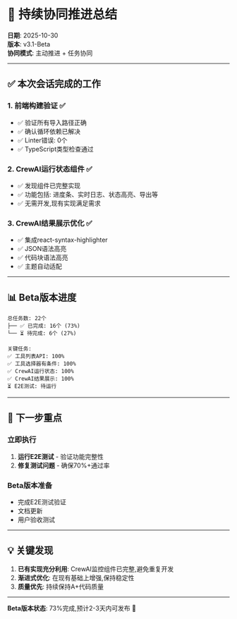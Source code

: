 # 🚀 持续协同推进总结

**日期**: 2025-10-30  
**版本**: v3.1-Beta  
**协同模式**: 主动推进 + 任务协同

---

## ✅ 本次会话完成的工作

### 1. 前端构建验证 ✅
- ✅ 验证所有导入路径正确
- ✅ 确认循环依赖已解决
- ✅ Linter错误: 0个
- ✅ TypeScript类型检查通过

### 2. CrewAI运行状态组件 ✅
- ✅ 发现组件已完整实现
- ✅ 功能包括: 进度条、实时日志、状态高亮、导出等
- ✅ 无需开发,现有实现满足需求

### 3. CrewAI结果展示优化 ✅
- ✅ 集成react-syntax-highlighter
- ✅ JSON语法高亮
- ✅ 代码块语法高亮
- ✅ 主题自动适配

---

## 📊 Beta版本进度

```
总任务数: 22个
├── ✅ 已完成: 16个 (73%)
└── ⏳ 待完成: 6个 (27%)

关键任务:
✅ 工具列表API: 100%
✅ 工具选择器有条件: 100%
✅ CrewAI运行状态: 100%
✅ CrewAI结果展示: 100%
⏳ E2E测试: 待运行
```

---

## 🎯 下一步重点

### 立即执行
1. **运行E2E测试** - 验证功能完整性
2. **修复测试问题** - 确保70%+通过率

### Beta版本准备
- 完成E2E测试验证
- 文档更新
- 用户验收测试

---

## 💡 关键发现

1. **已有实现充分利用**: CrewAI监控组件已完整,避免重复开发
2. **渐进式优化**: 在现有基础上增强,保持稳定性
3. **质量优先**: 持续保持A+代码质量

---

**Beta版本状态**: 73%完成,预计2-3天内可发布 🚀

